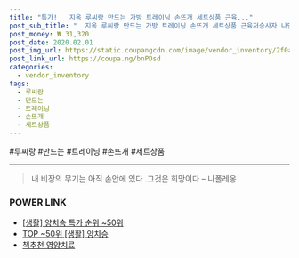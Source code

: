 ```yaml
--- 
title: "특가!   지옥 루씨랑 만드는 가방 트레이닝 손뜨개 세트상품 근육..." 
post_sub_title: "  지옥 루씨랑 만드는 가방 트레이닝 손뜨개 세트상품 근육저승사자 나만의 쪼물딱 양치승의" 
post_money: ₩ 31,320 
post_date: 2020.02.01 
post_img_url: https://static.coupangcdn.com/image/vendor_inventory/2f0a/4ee806e9915665493e49f8969c23aa2b6672e64770b4f3e28e69b500892d.jpg 
post_link_url: https://coupa.ng/bnPDsd 
categories: 
  - vendor_inventory 
tags: 
  - 루씨랑 
  - 만드는 
  - 트레이닝 
  - 손뜨개 
  - 세트상품 
--- 
```

  #루씨랑 #만드는 #트레이닝 #손뜨개 #세트상품 
<hr> 

> 내 비장의 무기는 아직 손안에 있다 .그것은 희망이다 – 나폴레옹 


### POWER LINK

* <a href="https://blog.naver.com/sakai111/221792731998" target="_blank"> [생활] 양치승 특가 순위 ~50위</a>
* <a href="https://blog.naver.com/an0733/221792731979" target="_blank"> TOP ~50위 [생활] 양치승</a>
* <a href="https://blog.naver.com/fasyy4321/221791191020" target="_blank">책추천 영양치료</a>

